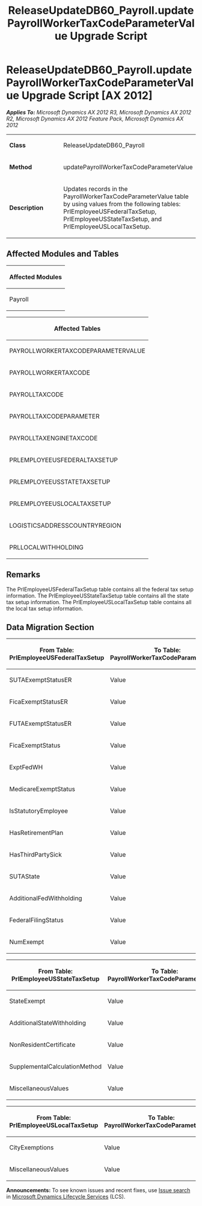 ﻿---
title: ReleaseUpdateDB60_Payroll.updatePayrollWorkerTaxCodeParameterValue Upgrade Script
TOCTitle: ReleaseUpdateDB60_Payroll.updatePayrollWorkerTaxCodeParameterValue Upgrade Script
ms:assetid: 9225d46d-26e7-07e6-c88e-f726676b8b02
ms:mtpsurl: https://msdn.microsoft.com/en-us/library/JJ736599(v=AX.60)
ms:contentKeyID: 49709787
ms.date: 05/18/2015
mtps_version: v=AX.60
---

# ReleaseUpdateDB60\_Payroll.updatePayrollWorkerTaxCodeParameterValue Upgrade Script [AX 2012]


_**Applies To:** Microsoft Dynamics AX 2012 R3, Microsoft Dynamics AX 2012 R2, Microsoft Dynamics AX 2012 Feature Pack, Microsoft Dynamics AX 2012_

<table>
<colgroup>
<col style="width: 50%" />
<col style="width: 50%" />
</colgroup>
<tbody>
<tr class="odd">
<td><p><strong>Class</strong></p></td>
<td><p>ReleaseUpdateDB60_Payroll</p></td>
</tr>
<tr class="even">
<td><p><strong>Method</strong></p></td>
<td><p>updatePayrollWorkerTaxCodeParameterValue</p></td>
</tr>
<tr class="odd">
<td><p><strong>Description</strong></p></td>
<td><p>Updates records in the PayrollWorkerTaxCodeParameterValue table by using values from the following tables: PrlEmployeeUSFederalTaxSetup, PrlEmployeeUSStateTaxSetup, and PrlEmployeeUSLocalTaxSetup.</p></td>
</tr>
</tbody>
</table>


## Affected Modules and Tables

<table>
<colgroup>
<col style="width: 100%" />
</colgroup>
<thead>
<tr class="header">
<th><p>Affected Modules</p></th>
</tr>
</thead>
<tbody>
<tr class="odd">
<td><p>Payroll</p></td>
</tr>
</tbody>
</table>


<table>
<colgroup>
<col style="width: 100%" />
</colgroup>
<thead>
<tr class="header">
<th><p>Affected Tables</p></th>
</tr>
</thead>
<tbody>
<tr class="odd">
<td><p>PAYROLLWORKERTAXCODEPARAMETERVALUE</p></td>
</tr>
<tr class="even">
<td><p>PAYROLLWORKERTAXCODE</p></td>
</tr>
<tr class="odd">
<td><p>PAYROLLTAXCODE</p></td>
</tr>
<tr class="even">
<td><p>PAYROLLTAXCODEPARAMETER</p></td>
</tr>
<tr class="odd">
<td><p>PAYROLLTAXENGINETAXCODE</p></td>
</tr>
<tr class="even">
<td><p>PRLEMPLOYEEUSFEDERALTAXSETUP</p></td>
</tr>
<tr class="odd">
<td><p>PRLEMPLOYEEUSSTATETAXSETUP</p></td>
</tr>
<tr class="even">
<td><p>PRLEMPLOYEEUSLOCALTAXSETUP</p></td>
</tr>
<tr class="odd">
<td><p>LOGISTICSADDRESSCOUNTRYREGION</p></td>
</tr>
<tr class="even">
<td><p>PRLLOCALWITHHOLDING</p></td>
</tr>
</tbody>
</table>


## Remarks

The PrlEmployeeUSFederalTaxSetup table contains all the federal tax setup information. The PrlEmployeeUSStateTaxSetup table contains all the state tax setup information. The PrlEmployeeUSLocalTaxSetup table contains all the local tax setup information.

## Data Migration Section

<table>
<colgroup>
<col style="width: 50%" />
<col style="width: 50%" />
</colgroup>
<thead>
<tr class="header">
<th><p>From Table: PrlEmployeeUSFederalTaxSetup</p></th>
<th><p>To Table: PayrollWorkerTaxCodeParameterValue</p></th>
</tr>
</thead>
<tbody>
<tr class="odd">
<td><p>SUTAExemptStatusER</p></td>
<td><p>Value</p></td>
</tr>
<tr class="even">
<td><p>FicaExemptStatusER</p></td>
<td><p>Value</p></td>
</tr>
<tr class="odd">
<td><p>FUTAExemptStatusER</p></td>
<td><p>Value</p></td>
</tr>
<tr class="even">
<td><p>FicaExemptStatus</p></td>
<td><p>Value</p></td>
</tr>
<tr class="odd">
<td><p>ExptFedWH</p></td>
<td><p>Value</p></td>
</tr>
<tr class="even">
<td><p>MedicareExemptStatus</p></td>
<td><p>Value</p></td>
</tr>
<tr class="odd">
<td><p>IsStatutoryEmployee</p></td>
<td><p>Value</p></td>
</tr>
<tr class="even">
<td><p>HasRetirementPlan</p></td>
<td><p>Value</p></td>
</tr>
<tr class="odd">
<td><p>HasThirdPartySick</p></td>
<td><p>Value</p></td>
</tr>
<tr class="even">
<td><p>SUTAState</p></td>
<td><p>Value</p></td>
</tr>
<tr class="odd">
<td><p>AdditionalFedWithholding</p></td>
<td><p>Value</p></td>
</tr>
<tr class="even">
<td><p>FederalFilingStatus</p></td>
<td><p>Value</p></td>
</tr>
<tr class="odd">
<td><p>NumExempt</p></td>
<td><p>Value</p></td>
</tr>
</tbody>
</table>


<table>
<colgroup>
<col style="width: 50%" />
<col style="width: 50%" />
</colgroup>
<thead>
<tr class="header">
<th><p>From Table: PrlEmployeeUSStateTaxSetup</p></th>
<th><p>To Table: PayrollWorkerTaxCodeParameterValue</p></th>
</tr>
</thead>
<tbody>
<tr class="odd">
<td><p>StateExempt</p></td>
<td><p>Value</p></td>
</tr>
<tr class="even">
<td><p>AdditionalStateWithholding</p></td>
<td><p>Value</p></td>
</tr>
<tr class="odd">
<td><p>NonResidentCertificate</p></td>
<td><p>Value</p></td>
</tr>
<tr class="even">
<td><p>SupplementalCalculationMethod</p></td>
<td><p>Value</p></td>
</tr>
<tr class="odd">
<td><p>MiscellaneousValues</p></td>
<td><p>Value</p></td>
</tr>
</tbody>
</table>


<table>
<colgroup>
<col style="width: 50%" />
<col style="width: 50%" />
</colgroup>
<thead>
<tr class="header">
<th><p>From Table: PrlEmployeeUSLocalTaxSetup</p></th>
<th><p>To Table: PayrollWorkerTaxCodeParameterValue</p></th>
</tr>
</thead>
<tbody>
<tr class="odd">
<td><p>CityExemptions</p></td>
<td><p>Value</p></td>
</tr>
<tr class="even">
<td><p>MiscellaneousValues</p></td>
<td><p>Value</p></td>
</tr>
</tbody>
</table>

  
**Announcements:** To see known issues and recent fixes, use [Issue search](http://go.microsoft.com/fwlink/?linkid=389258) in [Microsoft Dynamics Lifecycle Services](http://go.microsoft.com/fwlink/?linkid=306505) (LCS).

